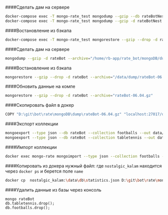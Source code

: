####Сделать дам на сервере
```bash
docker-compose exec -T mongo-rate_test mongodump --gzip --db rateBotNest --archive="D:\git\bet\bethistory\dump.gz"
docker-compose exec -T mongo-rate_test mongodump --gzip -d rateBotNest --archive="D:\git\bet\bethistory\dump-14.03.gz"
```

####Востановление из бэкапа
```bash
docker-compose exec -T mongo-rate_test mongorestore --gzip --drop -d rateBotNest --archive="D:\git\bet\bethistory\dump-14.03.gz"
```

####Сделать дам на сервере
```bash
mongodump --gzip -d rateBot --archive="/home/rb-app/rate_bot/mongoDB/dump/rateBot-06.04.gz"
```

####Востановление из бэкапа
```bash
mongorestore --gzip --drop -d rateBot --archive="/data/dump/rateBot-06.04.gz"
```

####Обновить данные на компе
```bash
mongorestore --gzip --drop -d rateBot --archive="rateBot-06.04.gz"
```  

####Скопировать файл в докер
```bash
COPY "D:\git\bot\rate\mongoDB\dump\rateBot-06.04.gz" "localhost:27017/data/dump/rateBot-06.04.gz"
```

####Экспорт коллекции
```bash
mongoexport --type json --db rateBot --collection footballs --out data/dump/footballs.json
mongoexport --type json --db rateBot --collection tabletennis --out data/dump/tabletennis.json
```

####Импорт коллекции
```bash
docker exec mongo-rate mongoimport --type json --collection footballs --mode merge --db rateBot --file data/dump/footballs.json && docker exec mongo-rate mongoimport --type json --collection tabletennis --mode merge --db rateBot --file data/dump/tabletennis.json
```

####Копировать из докера нужный файл: где `nostalgic_kalam` находится через `docker ps` и берется поле `name`
```bash
docker cp  nostalgic_kalam:\data\db\statistics.json D:\git\bot\rate\mongoDB\dump
```

####Удалить данные из базы через консоль
```mongo
mongo rateBot
db.tabletennis.drop();
db.footballs.drop();
```